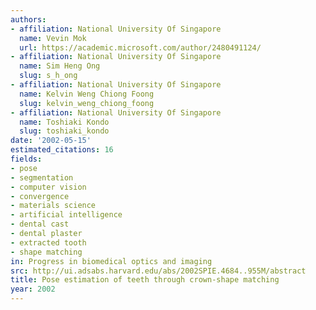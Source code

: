 ```yaml
---
authors:
- affiliation: National University Of Singapore
  name: Vevin Mok
  url: https://academic.microsoft.com/author/2480491124/
- affiliation: National University Of Singapore
  name: Sim Heng Ong
  slug: s_h_ong
- affiliation: National University Of Singapore
  name: Kelvin Weng Chiong Foong
  slug: kelvin_weng_chiong_foong
- affiliation: National University Of Singapore
  name: Toshiaki Kondo
  slug: toshiaki_kondo
date: '2002-05-15'
estimated_citations: 16
fields:
- pose
- segmentation
- computer vision
- convergence
- materials science
- artificial intelligence
- dental cast
- dental plaster
- extracted tooth
- shape matching
in: Progress in biomedical optics and imaging
src: http://ui.adsabs.harvard.edu/abs/2002SPIE.4684..955M/abstract
title: Pose estimation of teeth through crown-shape matching
year: 2002
---
```

